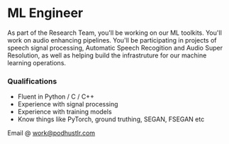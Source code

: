 # ML Engineer

As part of the Research Team, you'll be working on our ML toolkits. You'll work on audio enhancing pipelines. You'll be participating in projects  of speech signal processing, Automatic Speech Recogition and Audio Super Resolution, as well as helping build the infrastruture for our machine learning operations.

### Qualifications

- Fluent in Python / C / C++
- Experience with signal processing
- Experience with training models
- Know things like PyTorch, ground truthing, SEGAN, FSEGAN etc

Email @ work@podhustlr.com
